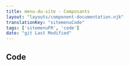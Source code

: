 ```yaml
---
title: menu-du-site - Composants
layout: "layouts/component-documentation.njk"
translationKey: "sitemenuCode"
tags: ['sitemenuFR', 'code']
date: "git Last Modified"
---
```


## Code